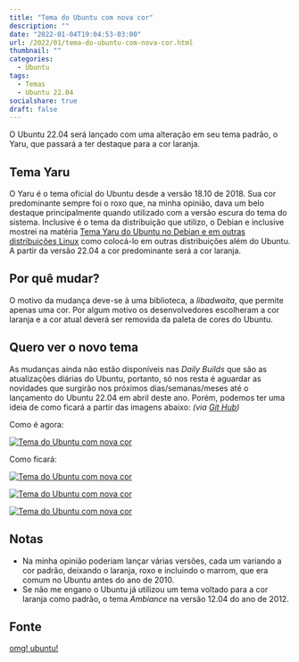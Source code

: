 ```yaml
---
title: "Tema do Ubuntu com nova cor"
description: ""
date: "2022-01-04T19:04:53-03:00"
url: /2022/01/tema-do-ubuntu-com-nova-cor.html
thumbnail: ""
categories:
  - Ubuntu
tags:
  - Temas
  - Ubuntu 22.04
socialshare: true
draft: false
---
```

O Ubuntu 22.04 será lançado com uma alteração em seu tema padrão, o Yaru, que passará a ter destaque para a cor laranja.

<!--more-->

## Tema Yaru

O Yaru é o tema oficial do Ubuntu desde a versão 18.10 de 2018. Sua cor predominante sempre foi o roxo que, na minha opinião, dava um belo destaque principalmente quando utilizado com a versão escura do tema do sistema. Inclusive é o tema da distribuição que utilizo, o Debian e inclusive mostrei na matéria <a href="https://info.wsouza.com.br/2020/03/tema-yaru-do-ubuntu-no-debian-e-em-outras-distribuicoes-linux.html" target="_blank">Tema Yaru do Ubuntu no Debian e em outras distribuições Linux</a> como colocá-lo em outras distribuições além do Ubuntu. A partir da versão 22.04 a cor predominante será a cor laranja.

## Por quê mudar?

O motivo da mudança deve-se à uma biblioteca, a _libadwaita_, que permite apenas uma cor. Por algum motivo os desenvolvedores escolheram a cor laranja e a cor atual deverá ser removida da paleta de cores do Ubuntu.

## Quero ver o novo tema

As mudanças ainda não estão disponíveis nas _Daily Builds_ que são as atualizações diárias do Ubuntu, portanto, só nos resta é aguardar as novidades que surgirão nos próximos dias/semanas/meses até o lançamento do Ubuntu 22.04 em abril deste ano. Porém, podemos ter uma ideia de como ficará a partir das imagens abaixo: _(via_ <a href="https://github.com/ubuntu/yaru/pull/3264" target="_blank">_Git Hub_</a>_)_

Como é agora:

[![Tema do Ubuntu com nova cor](https://blogger.googleusercontent.com/img/a/AVvXsEiK-DjPSQg8KpDJs9BZZKBb9jzg66SkIiTR_yvz3WCKQLo-wzrSHVPoGBIx_B17gzHXn64PqH3kjx5DmZU6rPWPnVFaA9xcwmH2UfeAMCYDXve7yXf0WMYp6KE-mWhT7vs5rq5B49J_Z6LYehaSyvklwIGpUzg4fObSyKwx68VoR-HjF3nRUrxjRxnDNg "Tema do Ubuntu com nova cor")](https://blogger.googleusercontent.com/img/a/AVvXsEiK-DjPSQg8KpDJs9BZZKBb9jzg66SkIiTR_yvz3WCKQLo-wzrSHVPoGBIx_B17gzHXn64PqH3kjx5DmZU6rPWPnVFaA9xcwmH2UfeAMCYDXve7yXf0WMYp6KE-mWhT7vs5rq5B49J_Z6LYehaSyvklwIGpUzg4fObSyKwx68VoR-HjF3nRUrxjRxnDNg)

Como ficará:

[![Tema do Ubuntu com nova cor](https://blogger.googleusercontent.com/img/a/AVvXsEgpVrTMEnnET3p4TqRn_oyT1R6Vbv2Xs3zKqqaIzxkDh4EH33lxZynEdpIas48zM0Clw9nPnXQEXITb7QbIJME-upPViq0mMmt8tZ1qFYmJV0muI4kMoDkDN6juaZAjSaqi6gSwc00qDGdDK9hV8KxCoEr56G4wxE9RLLvV0Ajm8FdWHPa2IDI56kE9vQ "Tema do Ubuntu com nova cor")](https://blogger.googleusercontent.com/img/a/AVvXsEgpVrTMEnnET3p4TqRn_oyT1R6Vbv2Xs3zKqqaIzxkDh4EH33lxZynEdpIas48zM0Clw9nPnXQEXITb7QbIJME-upPViq0mMmt8tZ1qFYmJV0muI4kMoDkDN6juaZAjSaqi6gSwc00qDGdDK9hV8KxCoEr56G4wxE9RLLvV0Ajm8FdWHPa2IDI56kE9vQ)

[![Tema do Ubuntu com nova cor](https://blogger.googleusercontent.com/img/a/AVvXsEgUbE-p4zaohwpcMc_7CHXfpkwbTIf5zW2uvC5eMQL-jMLvTW-ahiySmRnqaoRyXJoaJd6xYiT17wx8sktcCYoNAWihZ17AOt6In4tAMMyaCgtqob9HTZF56c8X_id-ul390pqs3iXUCBpFpymQtV3w1NQs_7MXgrANt427JNT8MmNF1mJPeszQ0ZferA "Tema do Ubuntu com nova cor")](https://blogger.googleusercontent.com/img/a/AVvXsEgUbE-p4zaohwpcMc_7CHXfpkwbTIf5zW2uvC5eMQL-jMLvTW-ahiySmRnqaoRyXJoaJd6xYiT17wx8sktcCYoNAWihZ17AOt6In4tAMMyaCgtqob9HTZF56c8X_id-ul390pqs3iXUCBpFpymQtV3w1NQs_7MXgrANt427JNT8MmNF1mJPeszQ0ZferA)

[![Tema do Ubuntu com nova cor](https://blogger.googleusercontent.com/img/a/AVvXsEi-SVYSVHgguZ_KR_p_WHPE5pFE76ZZiH1nJTL4suVrWzIwQfod0HJnKQ80ide1dG36DPassoPoXTvyOrdbvr-xP-xc3NBIm_h3Gg3FSCuM10TVj2bi6ug8gB_sxE-2lF_fZWWmk4UvXwo1SYMuLePhKjtu0-Mg-rbFgLY78E8JcI53zvCvM6pIarB-bQ "Tema do Ubuntu com nova cor")](https://blogger.googleusercontent.com/img/a/AVvXsEi-SVYSVHgguZ_KR_p_WHPE5pFE76ZZiH1nJTL4suVrWzIwQfod0HJnKQ80ide1dG36DPassoPoXTvyOrdbvr-xP-xc3NBIm_h3Gg3FSCuM10TVj2bi6ug8gB_sxE-2lF_fZWWmk4UvXwo1SYMuLePhKjtu0-Mg-rbFgLY78E8JcI53zvCvM6pIarB-bQ)

## Notas

* Na minha opinião poderiam lançar várias versões, cada um variando a cor padrão, deixando o laranja, roxo e incluindo o marrom, que era comum no Ubuntu antes do ano de 2010.
* Se não me engano o Ubuntu já utilizou um tema voltado para a cor laranja como padrão, o tema _Ambiance_ na versão 12.04 do ano de 2012.


## Fonte

<a href="https://www.omgubuntu.co.uk/2021/12/ubuntu-22-04-yaru-theme-orange-refresh" target="_blank">omg! ubuntu!</a>
